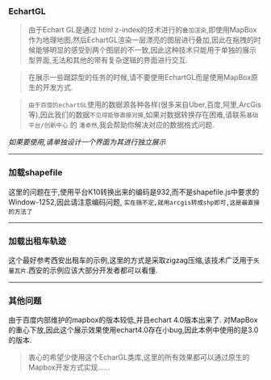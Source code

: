### EchartGL

> 由于Echart GL是通过 html z-index的技术进行的`叠加渲染`,即使用MapBox作为地理地图,然后EchartGL渲染一层漂亮的图层进行叠加,因此在拖拽的时候能够明显的感受到两个图层的不一致,因此这种技术只能用于单独的展示型界面,无法和其他的带有复杂逻辑的界面进行交互.

> 在展示一些跟踪型的任务的时候,请不要使用EchartGL而是使用MapBox原生的开发方式.

> `由于百度的echartGL`使用的数据源各种各样(很多来自Uber,百度,阿里,ArcGis等),因此我们的数据`不见得能够直接对接`,如果对数据转换存在困难,请联系`基础平台/创新中心` 的 `潘卓然`,我会帮助你解决对应的数据格式问题.

*如果要使用,请单独设计一个界面为其进行独立展示*

---

### 加载shapefile
这里的问题在于,使用平台K10转换出来的编码是932,而不是shapefile.js中要求的Window-1252,因此请注意编码问题, `实在搞不定,就用arcgis转成shp即可,这是最直接的方法了`


---

### 加载出租车轨迹
这个最好参考西安出租车的示例,这里的方式是采取zigzag压缩,该技术广泛用于`矢量瓦片`.西安的示例应该大部分开发者都可以看懂.

---
### 其他问题
由于百度内部维护的mapbox的版本较低,并且echart 4.0版本出来了. 对MapBox的重心下放,因此这个展示效果使用echart4.0存在小bug,因此本例中使用的是3.0的版本.

> 衷心的希望少使用这个EcharGL类库,这里的所有效果都可以通过原生的Mapbox开发方式实现......
